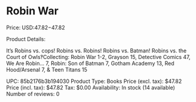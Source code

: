 # Robin War

Price: USD:$47.82-$47.82

Product Details:

It’s Robins vs. cops! Robins vs. Robins! Robins vs. Batman! Robins vs. the Court of Owls‽Collecting: Robin War 1-2, Grayson 15, Detective Comics 47, We Are Robin... 7, Robin: Son of Batman 7, Gotham Academy 13, Red Hood/Arsenal 7, & Teen Titans 15

UPC: 85b2176b3b194030
Product Type: Books
Price (excl. tax): $47.82
Price (incl. tax): $47.82
Tax: $0.00
Availability: In stock (14 available)
Number of reviews: 0